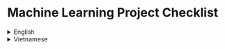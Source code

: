 # Machine Learning Project Checklist

<details>
<summary>
    English
</summary>

There are 8 main steps in Machine Learning project:

1. Frame the problem and look at the big picture
2. Get the data
3. Explore the data to gain insights
4. Prepare the data to better expose the underlying data patterns to Machine Learning algorithms
5. Explore many different models and short-list the best ones
6. Fine-tune yoir models and combine them into a greate solution
7. Present your solution
8. Launch, monitor, and maintain your system

## Frame the Problem and Look at the Big Picture

1. Define Objective in business terms
2. How will your solution be used?
3. What are the current solutions/workarounds (if any)?
4. How should you frame this problem (supervised/unsupervised. online/offline,etc.)?
5. How should performance be measured?
6. Is the performance measure aligned with the business objective?
7. What would be the minimum performance needed to reach the business objective?
8. What are comparable problems? Can you reuse experience or tools?
9. Is human expertise available?
10. How would you solve the problem manually?
11. List the assumptions you (or others) have made so far.
12. Verify assumptions if possible.

## Get the data

1. List the data you need and how much you need.
2. Find and document where you can get that data.
3. Check how much space it will take.
4. Check legal obligations, and get authorization if necessary.
5. Get access authorizations.
6. Create a workspace (with enough storage space).
7. Get the data.
8. Convert the data to a format you can easily manipulate (without changing the data itself).
9. Ensure sensitive information is deleted or protected (e.g., anonymized).
10. Check the size and type of data (time series, sample, geographical, etc.).
11. Sample a test set, put it aside, and never look at it (no data snooping!).

## Explore the data

1. Create a copy of the data for exploration (sampling it down to a manageable size
if necessary).
2. Create a Jupyter notebook to keep a record of your data exploration.
3. Study each attribute and its characteristics:
    * Name
    * Type (categorical, int/float, bounded/unbounded, text structured, etc.)
    * % of missing values
    * Noisiness and type of noise (stochastic, outliers, rounding errors, etc.)
    * Possibly useful for the task?
    * Type of distribution (Gaussian, uniform, logarithmic, etc.)

4. For supervised learning tasks, identify the target attribute(s).
5. Visualize the data.
6. Study the correlations between attributes.
7. Study how you would solve the problem manually.
8. Identify the promising transformations you may want to apply.
9. Identify extra data that would be useful (go back to “Get the Data” ).
10. Document what you have learned.

## Prepare the Data

* Work on copies of the data (keep the original dataset intact).
* Write functions for all data transformations you apply, for five reasons:
    — So you can easily prepare the data the next time you get a fresh dataset
    — So you can apply these transformations in future projects
    — To clean and prepare the test set
    — To clean and prepare new data instances once your solution is live
    — To make it easy to treat your preparation choices as hyperparameters

1. Data cleaning:

    * Fix or remove outliers (optional).
    * Fill in missing values (e.g., with zero, mean, median…) or drop their rows (or columns).

2. Feature selection (optional):
    * Drop the attributes that provide no useful information for the task.
3. Feature engineering, where appropriate:

    * Discretize continuous features.
    * Decompose features (e.g., categorical, date/time, etc.).
    * Add promising transformations of features (e.g., log(x), sqrt(x), x2, etc.).
    * Aggregate features into promising new features.
4. Feature scaling: standardize or normalize features

## Short-List Promising Models

• If the data is huge, you may want to sample smaller training sets so you can train
many different models in a reasonable time (be aware that this penalizes complex
models such as large neural nets or Random Forests).
• Once again, try to automate these steps as much as possible.

1. Train many quick and dirty models from different categories (e.g., linear, naive Bayes, SVM, Random Forests, neural net, etc.) using standard parameters.
2. Measure and compare their performance.
    * For each model, use N-fold cross-validation and compute the mean and standard deviation of the performance measure on the N folds.
3. Analyze the most significant variables for each algorithm.
4. Analyze the types of errors the models make.
    * What data would a human have used to avoid these errors?
5. Have a quick round of feature selection and engineering.
6. Have one or two more quick iterations of the five previous steps.
7. Short-list the top three to five most promising models, preferring models that make different types of errors.

## Fine-Tune the System

* You will want to use as much data as possible for this step, especially as you move toward the end of fine-tuning.
* As always automate what you can.

1. Fine-tune the hyperparameters using cross-validation.

    * Treat your data transformation choices as hyperparameters, especially when you are not sure about them (e.g., should I replace missing values with zero or with the median value? Or just drop the rows?).
    * Unless there are very few hyperparameter values to explore, prefer random search over grid search. If training is very long, you may prefer a Bayesian optimization approach (e.g., using Gaussian process priors, as described by Jasper Snoek, Hugo Larochelle, and Ryan Adams).1

2. Try Ensemble methods. Combining your best models will often perform better than running them individually.
3. Once you are confident about your final model, measure its performance on the test set to estimate the generalization error.

## Present Your Solution

1. Document what you have done.
2. Create a nice presentation.
    * Make sure you highlight the big picture first.
3. Explain why your solution achieves the business objective.
4. Don’t forget to present interesting points you noticed along the way
    * Describe what worked and what did not.
    * List your assumptions and your system’s limitations.

5. Ensure your key findings are communicated through beautiful visualizations or easy-to-remember statements (e.g., “the median income is the number-one predictor of housing prices”).

## Launch

1. Get your solution ready for production (plug into production data inputs, write unit tests, etc.).
2. Write monitoring code to check your system’s live performance at regular intervals and trigger alerts when it drops.

    * Beware of slow degradation too: models tend to “rot” as data evolves.
    * Measuring performance may require a human pipeline (e.g., via a crowdsourcing service).
    * Also monitor your inputs’ quality (e.g., a malfunctioning sensor sending random values, or another team’s output becoming stale). This is particularly important for online learning systems.
3. Retrain your models on a regular basis on fresh data (automate as much as possible).

</details>
<details>
<summary>Vietnamese</summary>
</details>